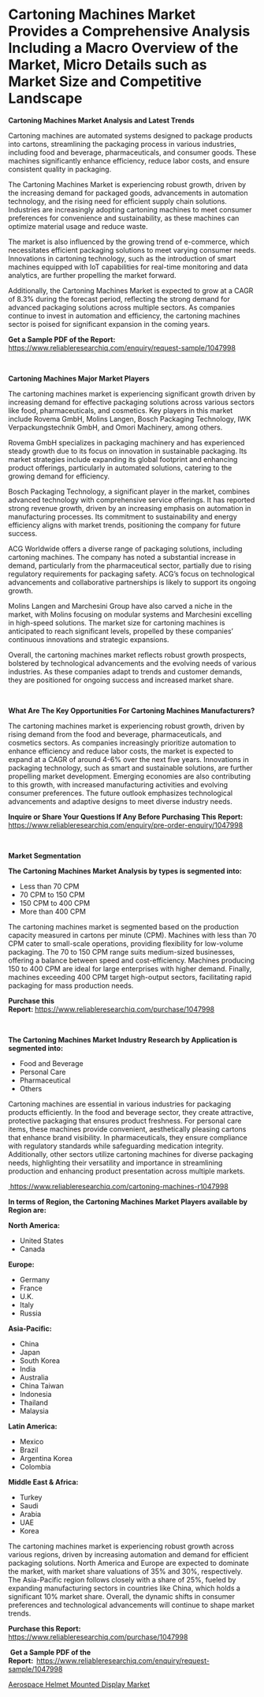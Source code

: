 <p><h1>Cartoning Machines Market Provides a Comprehensive Analysis Including a Macro Overview of the Market, Micro Details such as Market Size and Competitive Landscape</h1></p><p><strong>Cartoning Machines Market Analysis and Latest Trends</strong></p>
<p><p>Cartoning machines are automated systems designed to package products into cartons, streamlining the packaging process in various industries, including food and beverage, pharmaceuticals, and consumer goods. These machines significantly enhance efficiency, reduce labor costs, and ensure consistent quality in packaging.</p><p>The Cartoning Machines Market is experiencing robust growth, driven by the increasing demand for packaged goods, advancements in automation technology, and the rising need for efficient supply chain solutions. Industries are increasingly adopting cartoning machines to meet consumer preferences for convenience and sustainability, as these machines can optimize material usage and reduce waste.</p><p>The market is also influenced by the growing trend of e-commerce, which necessitates efficient packaging solutions to meet varying consumer needs. Innovations in cartoning technology, such as the introduction of smart machines equipped with IoT capabilities for real-time monitoring and data analytics, are further propelling the market forward.</p><p>Additionally, the Cartoning Machines Market is expected to grow at a CAGR of 8.3% during the forecast period, reflecting the strong demand for advanced packaging solutions across multiple sectors. As companies continue to invest in automation and efficiency, the cartoning machines sector is poised for significant expansion in the coming years.</p></p>
<p><strong>Get a Sample PDF of the Report:&nbsp;</strong> <a href="https://www.reliableresearchiq.com/enquiry/request-sample/1047998?utm_campaign=2294&utm_medium=2&utm_source=Github&utm_content=ia&utm_term=16022025&utm_id=cartoning-machines">https://www.reliableresearchiq.com/enquiry/request-sample/1047998</a></p>
<p>&nbsp;</p>
<p><strong>Cartoning Machines Major Market Players</strong></p>
<p><p>The cartoning machines market is experiencing significant growth driven by increasing demand for effective packaging solutions across various sectors like food, pharmaceuticals, and cosmetics. Key players in this market include Rovema GmbH, Molins Langen, Bosch Packaging Technology, IWK Verpackungstechnik GmbH, and Omori Machinery, among others.</p><p>Rovema GmbH specializes in packaging machinery and has experienced steady growth due to its focus on innovation in sustainable packaging. Its market strategies include expanding its global footprint and enhancing product offerings, particularly in automated solutions, catering to the growing demand for efficiency.</p><p>Bosch Packaging Technology, a significant player in the market, combines advanced technology with comprehensive service offerings. It has reported strong revenue growth, driven by an increasing emphasis on automation in manufacturing processes. Its commitment to sustainability and energy efficiency aligns with market trends, positioning the company for future success.</p><p>ACG Worldwide offers a diverse range of packaging solutions, including cartoning machines. The company has noted a substantial increase in demand, particularly from the pharmaceutical sector, partially due to rising regulatory requirements for packaging safety. ACG’s focus on technological advancements and collaborative partnerships is likely to support its ongoing growth.</p><p>Molins Langen and Marchesini Group have also carved a niche in the market, with Molins focusing on modular systems and Marchesini excelling in high-speed solutions. The market size for cartoning machines is anticipated to reach significant levels, propelled by these companies’ continuous innovations and strategic expansions.</p><p>Overall, the cartoning machines market reflects robust growth prospects, bolstered by technological advancements and the evolving needs of various industries. As these companies adapt to trends and customer demands, they are positioned for ongoing success and increased market share.</p></p>
<p>&nbsp;</p>
<p><strong>What Are The Key Opportunities For Cartoning Machines Manufacturers?</strong></p>
<p><p>The cartoning machines market is experiencing robust growth, driven by rising demand from the food and beverage, pharmaceuticals, and cosmetics sectors. As companies increasingly prioritize automation to enhance efficiency and reduce labor costs, the market is expected to expand at a CAGR of around 4-6% over the next five years. Innovations in packaging technology, such as smart and sustainable solutions, are further propelling market development. Emerging economies are also contributing to this growth, with increased manufacturing activities and evolving consumer preferences. The future outlook emphasizes technological advancements and adaptive designs to meet diverse industry needs.</p></p>
<p><strong>Inquire or Share Your Questions If Any Before Purchasing This Report:</strong> <a href="https://www.reliableresearchiq.com/enquiry/pre-order-enquiry/1047998?utm_campaign=2294&utm_medium=2&utm_source=Github&utm_content=ia&utm_term=16022025&utm_id=cartoning-machines">https://www.reliableresearchiq.com/enquiry/pre-order-enquiry/1047998</a></p>
<p>&nbsp;</p>
<p><strong>Market Segmentation</strong></p>
<p><strong>The Cartoning Machines Market Analysis by types is segmented into:</strong></p>
<p><ul><li>Less than 70 CPM</li><li>70 CPM to 150 CPM</li><li>150 CPM to 400 CPM</li><li>More than 400 CPM</li></ul></p>
<p><p>The cartoning machines market is segmented based on the production capacity measured in cartons per minute (CPM). Machines with less than 70 CPM cater to small-scale operations, providing flexibility for low-volume packaging. The 70 to 150 CPM range suits medium-sized businesses, offering a balance between speed and cost-efficiency. Machines producing 150 to 400 CPM are ideal for large enterprises with higher demand. Finally, machines exceeding 400 CPM target high-output sectors, facilitating rapid packaging for mass production needs.</p></p>
<p><strong>Purchase this Report:&nbsp;</strong><a href="https://www.reliableresearchiq.com/purchase/1047998?utm_campaign=2294&utm_medium=2&utm_source=Github&utm_content=ia&utm_term=16022025&utm_id=cartoning-machines">https://www.reliableresearchiq.com/purchase/1047998</a></p>
<p>&nbsp;</p>
<p><strong>The Cartoning Machines Market Industry Research by Application is segmented into:</strong></p>
<p><ul><li>Food and Beverage</li><li>Personal Care</li><li>Pharmaceutical</li><li>Others</li></ul></p>
<p><p>Cartoning machines are essential in various industries for packaging products efficiently. In the food and beverage sector, they create attractive, protective packaging that ensures product freshness. For personal care items, these machines provide convenient, aesthetically pleasing cartons that enhance brand visibility. In pharmaceuticals, they ensure compliance with regulatory standards while safeguarding medication integrity. Additionally, other sectors utilize cartoning machines for diverse packaging needs, highlighting their versatility and importance in streamlining production and enhancing product presentation across multiple markets.</p></p>
<p><a href="https://www.reliableresearchiq.com/cartoning-machines-r1047998?utm_campaign=2294&utm_medium=2&utm_source=Github&utm_content=ia&utm_term=16022025&utm_id=cartoning-machines">&nbsp;https://www.reliableresearchiq.com/cartoning-machines-r1047998</a></p>
<p><strong>In terms of Region, the Cartoning Machines Market Players available by Region are:</strong></p>
<p>
    <p> <strong> North America: </strong>
        <ul>
            <li>United States</li>
            <li>Canada</li>
        </ul>
        </p> 
    <p> <strong> Europe: </strong>
        <ul>
            <li>Germany</li>
            <li>France</li>
            <li>U.K.</li>
            <li>Italy</li>
            <li>Russia</li>
        </ul>
        </p> 
    <p> <strong> Asia-Pacific: </strong>
        <ul>
            <li>China</li>
            <li>Japan</li>
            <li>South Korea</li>
            <li>India</li>
            <li>Australia</li>
            <li>China Taiwan</li>
            <li>Indonesia</li>
            <li>Thailand</li>
            <li>Malaysia</li>
        </ul>
        </p> 
    <p> <strong> Latin America: </strong>
        <ul>
            <li>Mexico</li>
            <li>Brazil</li>
            <li>Argentina Korea</li>
            <li>Colombia</li>
        </ul>
        </p> 
    <p> <strong> Middle East & Africa: </strong>
        <ul>
            <li>Turkey</li>
            <li>Saudi</li>
            <li>Arabia</li>
            <li>UAE</li>
            <li>Korea</li>
        </ul>
    </p>
    </p>
<p><p>The cartoning machines market is experiencing robust growth across various regions, driven by increasing automation and demand for efficient packaging solutions. North America and Europe are expected to dominate the market, with market share valuations of 35% and 30%, respectively. The Asia-Pacific region follows closely with a share of 25%, fueled by expanding manufacturing sectors in countries like China, which holds a significant 10% market share. Overall, the dynamic shifts in consumer preferences and technological advancements will continue to shape market trends.</p></p>
<p><strong>Purchase this Report: </strong><a href="https://www.reliableresearchiq.com/purchase/1047998?utm_campaign=2294&utm_medium=2&utm_source=Github&utm_content=ia&utm_term=16022025&utm_id=cartoning-machines">https://www.reliableresearchiq.com/purchase/1047998</a></p>
<p>&nbsp;<strong>Get a Sample PDF of the Report:&nbsp;&nbsp;</strong><a href="https://www.reliableresearchiq.com/enquiry/request-sample/1047998?utm_campaign=2294&utm_medium=2&utm_source=Github&utm_content=ia&utm_term=16022025&utm_id=cartoning-machines">https://www.reliableresearchiq.com/enquiry/request-sample/1047998</a></p>
<p><strong></strong></p>
<p><p><a href="https://github.com/antonioc6hal/Market-Research-Report-List-1/blob/main/aerospace-helmet-mounted-display-market.md?utm_campaign=2294&utm_medium=2&utm_source=Github&utm_content=ia&utm_term=16022025&utm_id=cartoning-machines">Aerospace Helmet Mounted Display Market</a></p></p>